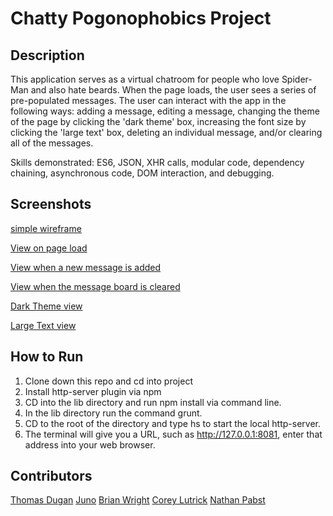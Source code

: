 # Chatty Pogonophobics Project

## Description
This application serves as a virtual chatroom for people who love Spider-Man and also hate beards. When the page loads, the user sees a series of pre-populated messages. The user can interact with the app in the following ways: adding a message, editing a message, changing the theme of the page by clicking the 'dark theme' box, increasing the font size by clicking the 'large text' box, deleting an individual message, and/or clearing all of the messages. 

Skills demonstrated: ES6, JSON, XHR calls, modular code, dependency chaining, asynchronous code, DOM interaction, and debugging.

## Screenshots
[simple wireframe](https://app.moqups.com/chortlehoort/uGBbLbK46Y/view/page/a3bd0c733) 

[View on page load](https://raw.githubusercontent.com/nss-evening-cohort-7/chatty-pogonophobia/3112ad2c6216fef65ac86ff5de7676db8233e9a3/screenshots/Screen%20Shot%202018-04-30%20at%207.36.13%20PM.png)

[View when a new message is added](https://raw.githubusercontent.com/nss-evening-cohort-7/chatty-pogonophobia/3112ad2c6216fef65ac86ff5de7676db8233e9a3/screenshots/Screen%20Shot%202018-04-30%20at%207.37.44%20PM.png)

[View when the message board is cleared](https://raw.githubusercontent.com/nss-evening-cohort-7/chatty-pogonophobia/0b696a090e596b4e240e36fe3d359d6faaf120d1/screenshots/Screen%20Shot%202018-04-30%20at%202.44.29%20PM.png)

[Dark Theme view](https://raw.githubusercontent.com/nss-evening-cohort-7/chatty-pogonophobia/3112ad2c6216fef65ac86ff5de7676db8233e9a3/screenshots/Screen%20Shot%202018-04-30%20at%207.36.33%20PM.png)

[Large Text view](https://raw.githubusercontent.com/nss-evening-cohort-7/chatty-pogonophobia/3112ad2c6216fef65ac86ff5de7676db8233e9a3/screenshots/Screen%20Shot%202018-04-30%20at%207.36.56%20PM.png)

## How to Run
1. Clone down this repo and cd into project
1. Install http-server plugin via npm
1. CD into the lib directory and run npm install via command line.
1. In the lib directory run the command grunt.
1. CD to the root of the directory and type hs to start the local http-server.
1. The terminal will give you a URL, such as http://127.0.0.1:8081, enter that address into your web browser.

## Contributors
[Thomas Dugan](https://github.com/ledugani)
[Juno](https://github.com/Junochop)
[Brian Wright](https://github.com/briankw23)
[Corey Lutrick](https://github.com/Coreylutrick)
[Nathan Pabst](https://github.com/nathanpabst)
